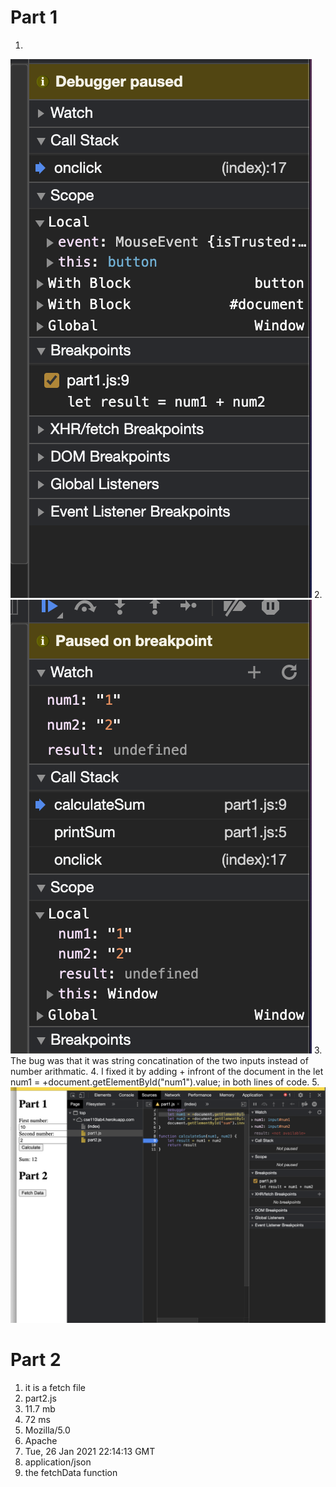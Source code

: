 # Part 1
1. 
![](https://github.com/Vedparkash5/wi21-cse110-lab4/blob/main/part3/breakpoints.png)
2. 
![](https://github.com/Vedparkash5/wi21-cse110-lab4/blob/main/part3/watch.png)
3. The bug was that it was string concatination of the two inputs instead of number arithmatic.
4. I fixed it by adding + infront of the document in the let num1 = +document.getElementById("num1").value; in both lines of code.
5. 
![](https://github.com/Vedparkash5/wi21-cse110-lab4/blob/main/part3/sol.png)

# Part 2
1. it is a fetch file
2. part2.js
3. 11.7 mb
4. 72 ms
5. Mozilla/5.0
6. Apache
7. Tue, 26 Jan 2021 22:14:13 GMT
8. application/json
9. the fetchData function

